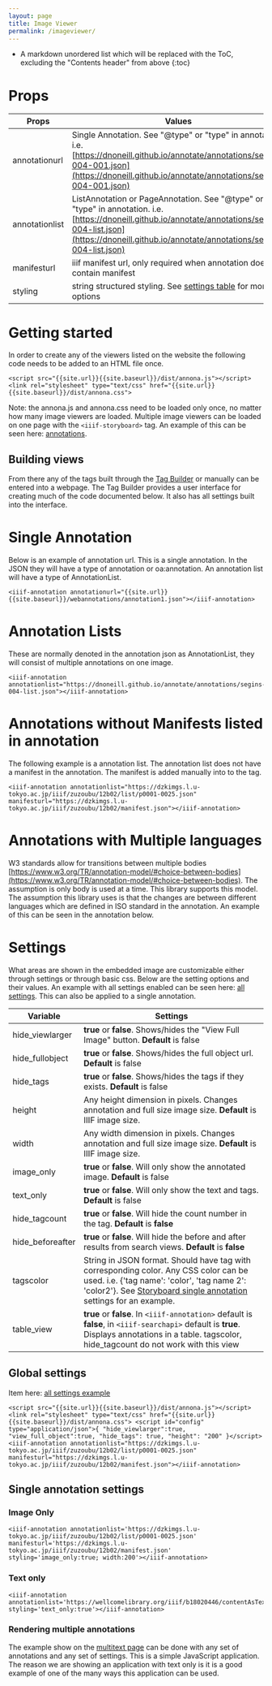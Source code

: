 ```yaml
---
layout: page
title: Image Viewer
permalink: /imageviewer/
---
```

<script src="{{site.url}}{{site.baseurl}}/latest/annona.js"></script>
<link rel="stylesheet" type="text/css" href="{{site.url}}{{site.baseurl}}/latest/annona.css">
<style>
code {
  word-wrap: break-word;
  white-space: normal;
}
</style>

* A markdown unordered list which will be replaced with the ToC, excluding the "Contents header" from above
{:toc}

# Props

| Props      | Values |
| ----------- | ----------- |
| annotationurl | Single Annotation. See "@type" or "type" in annotation. i.e. [https://dnoneill.github.io/annotate/annotations/segins-004-001.json](https://dnoneill.github.io/annotate/annotations/segins-004-001.json)|
| annotationlist | ListAnnotation or PageAnnotation. See "@type" or "type" in annotation. i.e. [https://dnoneill.github.io/annotate/annotations/segins-004-list.json](https://dnoneill.github.io/annotate/annotations/segins-004-list.json) |
| manifesturl | iiif manifest url, only required when annotation does not contain manifest |
| styling | string structured styling. See [settings table](#settings) for more options |


# Getting started
In order to create any of the viewers listed on the website the following code needs to be added to an HTML file once.


```
<script src="{{site.url}}{{site.baseurl}}/dist/annona.js"></script>
<link rel="stylesheet" type="text/css" href="{{site.url}}{{site.baseurl}}/dist/annona.css">
```

Note: the annona.js and annona.css need to be loaded only once, no matter how many image viewers are loaded. Multiple image viewers can be loaded on one page with the `<iiif-storyboard>` tag. An example of this can be seen here: [annotations](https://dnoneill.github.io/annotate/annotations).

## Building views
From there any of the tags built through the [Tag Builder]({{site.baseurl}}/tag-builder/) or manually can be entered into a webpage. The Tag Builder provides a user interface for creating much of the code documented below. It also has all settings built into the interface.

# Single Annotation

Below is an example of annotation url. This is a single annotation. In the JSON they will have a type of annotation or oa:annotation. An annotation list will have a type of AnnotationList.

```
<iiif-annotation annotationurl="{{site.url}}{{site.baseurl}}/webannotations/annotation1.json"></iiif-annotation>

```

<iiif-annotation annotationurl="{{site.baseurl}}/webannotations/annotation1.json"></iiif-annotation>

# Annotation Lists
These are normally denoted in the annotation json as AnnotationList, they will consist of multiple annotations on one image.
```
<iiif-annotation annotationlist="https://dnoneill.github.io/annotate/annotations/segins-004-list.json"></iiif-annotation>
```

<iiif-annotation annotationlist="https://dnoneill.github.io/annotate/annotations/segins-004-list.json"></iiif-annotation>

# Annotations without Manifests listed in annotation
The following example is a annotation list. The annotation list does not have a manifest in the annotation. The manifest is added manually into to the tag.
```
<iiif-annotation annotationlist="https://dzkimgs.l.u-tokyo.ac.jp/iiif/zuzoubu/12b02/list/p0001-0025.json" manifesturl="https://dzkimgs.l.u-tokyo.ac.jp/iiif/zuzoubu/12b02/manifest.json"></iiif-annotation>
```

<iiif-annotation annotationlist="https://dzkimgs.l.u-tokyo.ac.jp/iiif/zuzoubu/12b02/list/p0001-0025.json" manifesturl="https://dzkimgs.l.u-tokyo.ac.jp/iiif/zuzoubu/12b02/manifest.json"></iiif-annotation>

# Annotations with Multiple languages
W3 standards allow for transitions between multiple bodies [https://www.w3.org/TR/annotation-model/#choice-between-bodies](https://www.w3.org/TR/annotation-model/#choice-between-bodies). The assumption is only body is used at a time. This library supports this model. The assumption this library uses is that the changes are between different languages which are defined in ISO standard in the annotation. An example of this can be seen in the annotation below.

<iiif-annotation annotationurl="{{site.baseurl}}/webannotations/annotationslist.json"></iiif-annotation>

# Settings

What areas are shown in the embedded image are customizable either through settings or through basic css. Below are the setting options and their values. An example with all settings enabled can be seen here: [all settings]({{site.baseurl}}/imageviewer_settings). This can also be applied to a single annotation.

| Variable      | Settings |
| ----------- | ----------- |
| hide_viewlarger   | **true** or **false**. Shows/hides the "View Full Image" button. **Default** is false |
| hide_fullobject |  **true** or **false**. Shows/hides the full object url. **Default** is false |
| hide_tags | **true** or **false**. Shows/hides the tags if they exists. **Default** is false |
| height | Any height dimension in pixels. Changes annotation and full size image size. **Default** is IIIF image size. |
| width | Any width dimension in pixels. Changes annotation and full size image size. **Default** is IIIF image size. |
| image_only | **true** or **false**. Will only show the annotated image. **Default** is false |
| text_only |  **true** or **false**. Will only show the text and tags. **Default** is false |
| hide_tagcount | **true** or **false**. Will hide the count number in the tag. **Default** is **false** |
| hide_beforeafter | **true** or **false**. Will hide the before and after results from search views. **Default** is **false** |
| tagscolor	| String in JSON format. Should have tag with corresponding color. Any CSS color can be used. i.e. {'tag name': 'color', 'tag name 2': 'color2'}. See [Storyboard single annotation](https://ncsu-libraries.github.io/annona/storyboard/#single-annotation-setting) settings for an example. |
| table_view | **true** or **false**. In `<iiif-annotation>` default is **false**, in `<iiif-searchapi>` default is **true**. Displays annotations in a table. tagscolor, hide_tagcount do not work with this view |  

## Global settings
Item here: [all settings example]({{site.baseurl}}/imageviewer_settings)

```
<script src="{{site.url}}{{site.baseurl}}/dist/annona.js"></script>
<link rel="stylesheet" type="text/css" href="{{site.url}}{{site.baseurl}}/dist/annona.css">
<script id="config" type="application/json">{
  "hide_viewlarger":true,
  "view_full_object":true,
  "hide_tags": true,
  "height": "200"
}</script>
<iiif-annotation annotationlist="https://dzkimgs.l.u-tokyo.ac.jp/iiif/zuzoubu/12b02/list/p0001-0025.json" manifesturl="https://dzkimgs.l.u-tokyo.ac.jp/iiif/zuzoubu/12b02/manifest.json"></iiif-annotation>
```

## Single annotation settings

### Image Only
```
<iiif-annotation annotationlist='https://dzkimgs.l.u-tokyo.ac.jp/iiif/zuzoubu/12b02/list/p0001-0025.json' manifesturl='https://dzkimgs.l.u-tokyo.ac.jp/iiif/zuzoubu/12b02/manifest.json' styling='image_only:true; width:200'></iiif-annotation>
```

<iiif-annotation annotationlist='https://dzkimgs.l.u-tokyo.ac.jp/iiif/zuzoubu/12b02/list/p0001-0025.json' manifesturl='https://dzkimgs.l.u-tokyo.ac.jp/iiif/zuzoubu/12b02/manifest.json' styling='image_only:true; width:200'></iiif-annotation>

### Text only

```
<iiif-annotation annotationlist='https://wellcomelibrary.org/iiif/b18020446/contentAsText/10' styling='text_only:true'></iiif-annotation>
```

<iiif-annotation annotationlist='https://wellcomelibrary.org/iiif/b18020446/contentAsText/10' styling='text_only:true'></iiif-annotation>

### Rendering multiple annotations
The example show on the [multitext page]({{site.baseurl}}/multipage) can be done with any set of annotations and any set of settings. This is a simple JavaScript application. The reason we are showing an application with text only is it is a good example of one of the many ways this application can be used.
